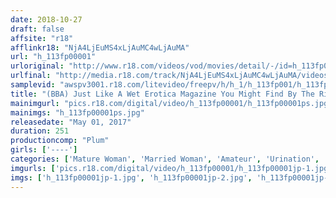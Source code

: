 ```yaml
---
date: 2018-10-27
draft: false
affsite: "r18"
afflinkr18: "NjA4LjEuMS4xLjAuMC4wLjAuMA"
url: "h_113fp00001"
urloriginal: "http://www.r18.com/videos/vod/movies/detail/-/id=h_113fp00001"
urlfinal: "http://media.r18.com/track/NjA4LjEuMS4xLjAuMC4wLjAuMA/videos/vod/movies/detail/-/id=h_113fp00001"
samplevid: "awspv3001.r18.com/litevideo/freepv/h/h_1/h_113fp001/h_113fp001_dmb_w.mp4"
title: "(BBA) Just Like A Wet Erotica Magazine You Might Find By The Riverbed A Voluptuous Mature Woman Who Gets Horny Even When Outside 30 Forty Something, Fifty Something, And Sixty Something Housewives Are Writhing And Moaning In Sexual Pleasure In Ways They Never Want Their Husbands And Sons To See"
mainimgurl: "pics.r18.com/digital/video/h_113fp00001/h_113fp00001ps.jpg"
mainimgs: "h_113fp00001ps.jpg"
releasedate: "May 01, 2017"
duration: 251
productioncomp: "Plum"
girls: ['----']
categories: ['Mature Woman', 'Married Woman', 'Amateur', 'Urination', 'Sex Toys', 'Over 4 Hours']
imgurls: ['pics.r18.com/digital/video/h_113fp00001/h_113fp00001jp-1.jpg', 'pics.r18.com/digital/video/h_113fp00001/h_113fp00001jp-2.jpg', 'pics.r18.com/digital/video/h_113fp00001/h_113fp00001jp-3.jpg', 'pics.r18.com/digital/video/h_113fp00001/h_113fp00001jp-4.jpg', 'pics.r18.com/digital/video/h_113fp00001/h_113fp00001jp-5.jpg', 'pics.r18.com/digital/video/h_113fp00001/h_113fp00001jp-6.jpg', 'pics.r18.com/digital/video/h_113fp00001/h_113fp00001jp-7.jpg', 'pics.r18.com/digital/video/h_113fp00001/h_113fp00001jp-8.jpg', 'pics.r18.com/digital/video/h_113fp00001/h_113fp00001jp-9.jpg', 'pics.r18.com/digital/video/h_113fp00001/h_113fp00001jp-10.jpg', 'pics.r18.com/digital/video/h_113fp00001/h_113fp00001jp-11.jpg', 'pics.r18.com/digital/video/h_113fp00001/h_113fp00001jp-12.jpg', 'pics.r18.com/digital/video/h_113fp00001/h_113fp00001jp-13.jpg', 'pics.r18.com/digital/video/h_113fp00001/h_113fp00001jp-14.jpg', 'pics.r18.com/digital/video/h_113fp00001/h_113fp00001jp-15.jpg', 'pics.r18.com/digital/video/h_113fp00001/h_113fp00001jp-16.jpg', 'pics.r18.com/digital/video/h_113fp00001/h_113fp00001jp-17.jpg', 'pics.r18.com/digital/video/h_113fp00001/h_113fp00001jp-18.jpg', 'pics.r18.com/digital/video/h_113fp00001/h_113fp00001jp-19.jpg', 'pics.r18.com/digital/video/h_113fp00001/h_113fp00001jp-20.jpg']
imgs: ['h_113fp00001jp-1.jpg', 'h_113fp00001jp-2.jpg', 'h_113fp00001jp-3.jpg', 'h_113fp00001jp-4.jpg', 'h_113fp00001jp-5.jpg', 'h_113fp00001jp-6.jpg', 'h_113fp00001jp-7.jpg', 'h_113fp00001jp-8.jpg', 'h_113fp00001jp-9.jpg', 'h_113fp00001jp-10.jpg', 'h_113fp00001jp-11.jpg', 'h_113fp00001jp-12.jpg', 'h_113fp00001jp-13.jpg', 'h_113fp00001jp-14.jpg', 'h_113fp00001jp-15.jpg', 'h_113fp00001jp-16.jpg', 'h_113fp00001jp-17.jpg', 'h_113fp00001jp-18.jpg', 'h_113fp00001jp-19.jpg', 'h_113fp00001jp-20.jpg']
---
```

